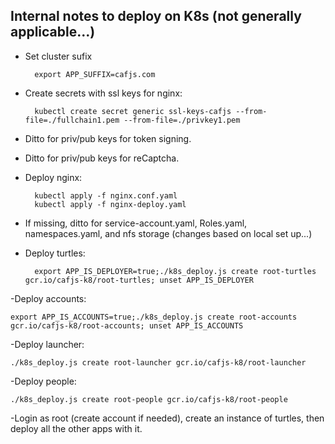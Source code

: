 Internal notes to deploy  on K8s (not generally applicable...)
--------------------------------------------------------------

- Set cluster sufix

        export APP_SUFFIX=cafjs.com

- Create secrets with ssl keys for nginx:

        kubectl create secret generic ssl-keys-cafjs --from-file=./fullchain1.pem --from-file=./privkey1.pem

- Ditto for priv/pub keys for token signing.

- Ditto for priv/pub keys for reCaptcha.

- Deploy nginx:

        kubectl apply -f nginx.conf.yaml
        kubectl apply -f nginx-deploy.yaml

- If missing, ditto for service-account.yaml, Roles.yaml, namespaces.yaml, and nfs storage (changes based on local set up...)

- Deploy turtles:

        export APP_IS_DEPLOYER=true;./k8s_deploy.js create root-turtles gcr.io/cafjs-k8/root-turtles; unset APP_IS_DEPLOYER

-Deploy accounts:

    export APP_IS_ACCOUNTS=true;./k8s_deploy.js create root-accounts gcr.io/cafjs-k8/root-accounts; unset APP_IS_ACCOUNTS

-Deploy launcher:

    ./k8s_deploy.js create root-launcher gcr.io/cafjs-k8/root-launcher

-Deploy people:

    ./k8s_deploy.js create root-people gcr.io/cafjs-k8/root-people

-Login as root (create account if needed), create an instance of turtles, then deploy all the other apps with it.
